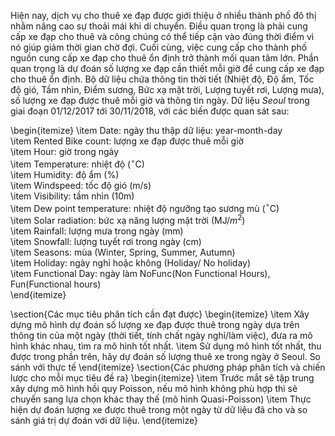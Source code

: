 Hiện nay, dịch vụ cho thuê xe đạp được giới thiệu ở nhiều thành phố đô thị nhằm nâng cao sự thoải mái khi di chuyển. Điều quan trọng là phải cung cấp xe đạp cho thuê và công chúng có thể tiếp cận vào đúng thời điểm vì nó giúp giảm thời gian chờ đợi. Cuối cùng, việc cung cấp cho thành phố nguồn cung cấp xe đạp cho thuê ổn định trở thành mối quan tâm lớn. Phần quan trọng là dự đoán số lượng xe đạp cần thiết mỗi giờ để cung cấp xe đạp cho thuê ổn định. Bộ dữ liệu chứa thông tin thời tiết (Nhiệt độ, Độ ẩm, Tốc độ gió, Tầm nhìn, Điểm sương, Bức xạ mặt trời, Lượng tuyết rơi, Lượng mưa), số lượng xe đạp được thuê mỗi giờ và thông tin ngày. Dữ liệu *Seoul* trong giai đoạn 01/12/2017 tới 30/11/2018, với các biến được quan sát sau:

\begin{itemize}
  \item Date: ngày thu thập dữ liệu: year-month-day  
  \item Rented Bike count: lượng xe đạp được thuê mỗi giờ  
  \item Hour: giờ trong ngày  
  \item Temperature: nhiệt độ ($^{\circ}$C)  
  \item Humidity: độ ẩm (\%)  
  \item Windspeed: tốc độ gió (m/s)  
  \item Visibility: tầm nhìn (10m)  
  \item Dew point temperature: nhiệt độ ngưỡng tạo sương mù ($^{\circ}$C)  
  \item Solar radiation: bức xạ năng lượng mặt trời (MJ/$m^2$)  
  \item Rainfall: lượng mưa trong ngày (mm)  
  \item Snowfall: lượng tuyết rơi trong ngày (cm)  
  \item Seasons: mùa (Winter, Spring, Summer, Autumn)  
  \item Holiday: ngày nghỉ hoặc không (Holiday/ No holiday)  
  \item Functional Day: ngày làm NoFunc(Non Functional Hours), Fun(Functional hours)  
\end{itemize}

\section{Các mục tiêu phân tích cần đạt được}
\begin{itemize}
    \item Xây dựng mô hình dự đoán số lượng xe đạp được thuê trong ngày dựa trên thông tin của một ngày (thời tiết, tính chất ngày nghỉ/làm việc), đưa ra mô hình khác nhau, tìm ra mô hình tốt nhất.
    \item Sử dụng mô hình tốt nhất, thu được trong phần trên, hãy dự đoán số lượng thuê xe trong ngày ở Seoul. So sánh với thực tế
\end{itemize}
\section{Các phương pháp phân tích và chiến lược cho mỗi mục tiêu đề ra}
\begin{itemize}
    \item Trước mắt sẽ tập trung xây dựng mô hình hồi quy Poisson, nếu mô hình không phù hợp thì sẽ chuyển sang lựa chọn khác thay thế (mô hình Quasi-Poisson)
    \item Thực hiện dự đoán lượng xe được thuê trong một ngày từ dữ liệu đã cho và so sánh giá trị dự đoán với dữ liệu.
\end{itemize}
